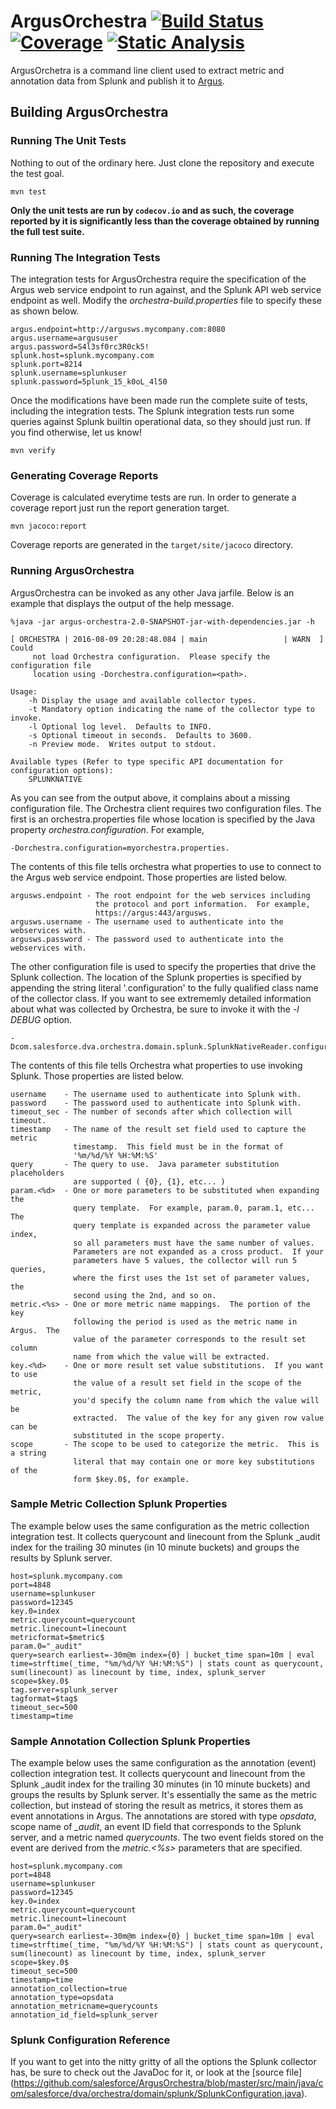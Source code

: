 ArgusOrchestra [![Build Status](https://travis-ci.org/salesforce/ArgusOrchestra.svg?branch=master)](https://travis-ci.org/salesforce/ArgusOrchestra) [![Coverage](https://codecov.io/gh/salesforce/ArgusOrchestra/branch/master/graph/badge.svg)](https://codecov.io/gh/salesforce/ArgusOrchestra) [![Static Analysis](https://scan.coverity.com/projects/8155/badge.svg)](https://scan.coverity.com/projects/salesforce-argusorchestra)
=====

ArgusOrchetra is a command line client used to extract metric and annotation data from Splunk and publish it to [Argus](https://github.com/SalesforceEng/Argus).

## Building ArgusOrchestra

### Running The Unit Tests

Nothing to out of the ordinary here.  Just clone the repository and execute the test goal.

```
mvn test
```

**Only the unit tests are run by `codecov.io` and as such, the coverage reported by it is significantly less than the coverage obtained by running the full test suite.**

### Running The Integration Tests

The integration tests for ArgusOrchestra require the specification of the Argus web service endpoint to run against, and the Splunk API web service endpoint as well.  Modify the *orchestra-build.properties* file to specify these as shown below.

```
argus.endpoint=http://argusws.mycompany.com:8080
argus.username=argususer
argus.password=S4l3sf0rc3R0ck5!
splunk.host=splunk.mycompany.com
splunk.port=8214
splunk.username=splunkuser
splunk.password=5plunk_15_k0oL_4l50
```

Once the modifications have been made run the complete suite of tests, including the integration tests.  The Splunk integration tests run some queries against Splunk builtin operational data, so they should just run.  If you find otherwise, let us know!

```
mvn verify
```

### Generating Coverage Reports

Coverage is calculated everytime tests are run.  In order to generate a coverage report just run the report generation target.

```
mvn jacoco:report
```

Coverage reports are generated in the `target/site/jacoco` directory.

### Running ArgusOrchestra

ArgusOrchestra can be invoked as any other Java jarfile.  Below is an example that displays the output of the help message.

```
%java -jar argus-orchestra-2.0-SNAPSHOT-jar-with-dependencies.jar -h

[ ORCHESTRA | 2016-08-09 20:28:48.084 | main                 | WARN  ] Could 
     not load Orchestra configuration.  Please specify the configuration file 
     location using -Dorchestra.configuration=<path>.

Usage:
	-h Display the usage and available collector types.
	-t Mandatory option indicating the name of the collector type to invoke.
	-l Optional log level.  Defaults to INFO.
	-s Optional timeout in seconds.  Defaults to 3600.
	-n Preview mode.  Writes output to stdout.

Available types (Refer to type specific API documentation for configuration options):
	SPLUNKNATIVE
```

As you can see from the output above, it complains about a missing configuration file.  The Orchestra client requires two configuration files.  The first is an orchestra.properties file whose location is specified by the Java property *orchestra.configuration*.  For example, 

```
-Dorchestra.configuration=myorchestra.properties.
```

The contents of this file tells orchestra what properties to use to connect to the Argus web service endpoint.  Those properties are listed below.

```
argusws.endpoint - The root endpoint for the web services including 
                   the protocol and port information.  For example, 
                   https://argus:443/argusws.
argusws.username - The username used to authenticate into the webservices with.
argusws.password - The password used to authenticate into the webservices with.
```

The other configuration file is used to specify the properties that drive the Splunk collection.  The location of the Splunk properties is specified by appending the string literal '.configuration' to the fully qualified class name of the collector class.  If you want to see extrememly detailed information about what was collected by Orchestra, be sure to invoke it with the *-l DEBUG* option.

```
-Dcom.salesforce.dva.orchestra.domain.splunk.SplunkNativeReader.configuration=splunk.properties
```

The contents of this file tells Orchestra what properties to use invoking Splunk.  Those properties are listed below.

```
username    - The username used to authenticate into Splunk with.
password    - The password used to authenticate into Splunk with.
timeout_sec - The number of seconds after which collection will timeout.
timestamp   - The name of the result set field used to capture the metric 
              timestamp.  This field must be in the format of 
              '%m/%d/%Y %H:%M:%S'
query       - The query to use.  Java parameter substitution placeholders 
              are supported ( {0}, {1}, etc... )
param.<%d>  - One or more parameters to be substituted when expanding the 
              query template.  For example, param.0, param.1, etc...  The 
              query template is expanded across the parameter value index, 
              so all parameters must have the same number of values.  
              Parameters are not expanded as a cross product.  If your 
              parameters have 5 values, the collector will run 5 queries, 
              where the first uses the 1st set of parameter values, the 
              second using the 2nd, and so on.
metric.<%s> - One or more metric name mappings.  The portion of the key 
              following the period is used as the metric name in Argus.  The 
              value of the parameter corresponds to the result set column 
              name from which the value will be extracted.
key.<%d>    - One or more result set value substitutions.  If you want to use 
              the value of a result set field in the scope of the metric, 
              you'd specify the column name from which the value will be 
              extracted.  The value of the key for any given row value can be 
              substituted in the scope property.
scope       - The scope to be used to categorize the metric.  This is a string 
              literal that may contain one or more key substitutions of the 
              form $key.0$, for example.
```

### Sample Metric Collection Splunk Properties
The example below uses the same configuration as the metric collection integration test.  It collects querycount and linecount from the Splunk _audit index for the trailing 30 minutes (in 10 minute buckets) and groups the results by Splunk server.

```
host=splunk.mycompany.com
port=4848
username=splunkuser
password=12345
key.0=index
metric.querycount=querycount
metric.linecount=linecount
metricformat=$metric$
param.0="_audit"
query=search earliest=-30m@m index={0} | bucket_time span=10m | eval time=strftime(_time, "%m/%d/%Y %H:%M:%S") | stats count as querycount, sum(linecount) as linecount by time, index, splunk_server
scope=$key.0$
tag.server=splunk_server
tagformat=$tag$
timeout_sec=500
timestamp=time
```

### Sample Annotation Collection Splunk Properties
The example below uses the same configuration as the annotation (event) collection integration test.  It collects querycount and linecount from the Splunk _audit index for the trailing 30 minutes (in 10 minute buckets) and groups the results by Splunk server.  It's essentially the same as the metric collection, but instead of storing the result as metrics, it stores them as event annotations in Argus.  The annotations are stored with type *opsdata*, scope name of *_audit*, an event ID field that corresponds to the Splunk server, and a metric named *querycounts*.  The two event fields stored on the event are derived from the *metric.<%s>* parameters that are specified.

```
host=splunk.mycompany.com
port=4848
username=splunkuser
password=12345
key.0=index
metric.querycount=querycount
metric.linecount=linecount
param.0="_audit"
query=search earliest=-30m@m index={0} | bucket_time span=10m | eval time=strftime(_time, "%m/%d/%Y %H:%M:%S") | stats count as querycount, sum(linecount) as linecount by time, index, splunk_server
scope=$key.0$
timeout_sec=500
timestamp=time
annotation_collection=true
annotation_type=opsdata
annotation_metricname=querycounts
annotation_id_field=splunk_server
```

### Splunk Configuration Reference
If you want to get into the nitty gritty of all the options the Splunk collector has, be sure to check out the JavaDoc for it, or look at the [source file] (https://github.com/salesforce/ArgusOrchestra/blob/master/src/main/java/com/salesforce/dva/orchestra/domain/splunk/SplunkConfiguration.java).

